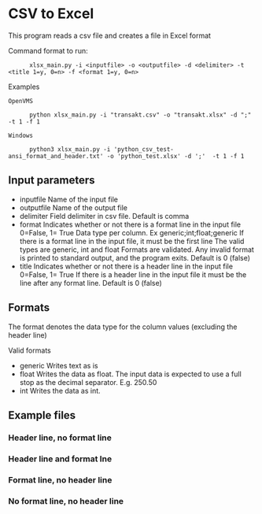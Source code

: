 # CSV to Excel

This program reads a csv file and creates a file in Excel format

Command format to run:
```
      xlsx_main.py -i <inputfile> -o <outputfile> -d <delimiter> -t <title 1=y, 0=n> -f <format 1=y, 0=n>
```
Examples  

    OpenVMS  
    
```
      python xlsx_main.py -i "transakt.csv" -o "transakt.xlsx" -d ";" -t 1 -f 1
```      
    Windows  
```      
      python3 xlsx_main.py -i 'python_csv_test-ansi_format_and_header.txt' -o 'python_test.xlsx' -d ';'  -t 1 -f 1
```

## Input parameters
* inputfile   Name of the input file
* outputfile  Name of the output file    
* delimiter   Field delimiter in csv file. 
              Default is comma
* format      Indicates whether or not there is a format line in the input file 0=False, 1= True
              Data type per column. Ex generic;int;float;generic
              If there is a format line in the input file, it must be the first line
              The valid types are generic, int and float
              Formats are validated. Any invalid format is printed to standard output, and the 
              program exits.
              Default is 0 (false)
* title       Indicates whether or not there is a header line in the input file 0=False, 1= True
              If there is a header line in the input file it must be the line after any format line.
              Default is 0 (false)
## Formats
The format denotes the data type for the column values (excluding the header line)

Valid formats
* generic     Writes text as is
* float       Writes the data as float. The input data is expected to use a full stop as the decimal separator. E.g. 250.50
* int         Writes the data as int. 

## Example files
      
### Header line, no format line
      
      
### Header line and format lne
      
### Format line, no header line
      
      
### No format line, no header line
      
      
